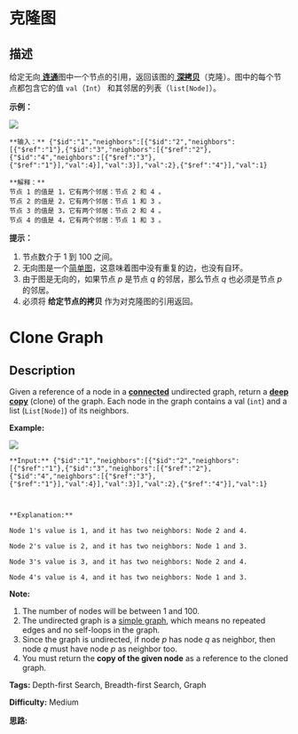 # 克隆图

## 描述

给定无向[ **连通**](https://baike.baidu.com/item/连通图/6460995?fr=aladdin)图中一个节点的引用，返回该图的[ **深拷贝**](https://baike.baidu.com/item/深拷贝/22785317?fr=aladdin)（克隆）。图中的每个节点都包含它的值 `val`（`Int`） 和其邻居的列表（`list[Node]`）。

**示例：**

![](https://assets.leetcode-cn.com/aliyun-lc-upload/uploads/2019/02/23/113_sample.png)

    
    
    **输入：** {"$id":"1","neighbors":[{"$id":"2","neighbors":[{"$ref":"1"},{"$id":"3","neighbors":[{"$ref":"2"},{"$id":"4","neighbors":[{"$ref":"3"},{"$ref":"1"}],"val":4}],"val":3}],"val":2},{"$ref":"4"}],"val":1}
    
    **解释：**
    节点 1 的值是 1，它有两个邻居：节点 2 和 4 。
    节点 2 的值是 2，它有两个邻居：节点 1 和 3 。
    节点 3 的值是 3，它有两个邻居：节点 2 和 4 。
    节点 4 的值是 4，它有两个邻居：节点 1 和 3 。
    



**提示：**

  1. 节点数介于 1 到 100 之间。
  2. 无向图是一个[简单图](https://baike.baidu.com/item/简单图/1680528?fr=aladdin)，这意味着图中没有重复的边，也没有自环。
  3. 由于图是无向的，如果节点 _p_ 是节点 _q_ 的邻居，那么节点 _q_ 也必须是节点 _p_  的邻居。
  4. 必须将 **给定节点的拷贝** 作为对克隆图的引用返回。



# Clone Graph

## Description



Given a reference of a node in a  **[connected](https://en.wikipedia.org/wiki/Connectivity_\(graph_theory\)#Connected_graph)**  undirected graph, return a [**deep copy**](https://en.wikipedia.org/wiki/Object_copying#Deep_copy) (clone) of the graph. Each node in the graph contains a val (`int`) and a list (`List[Node]`) of its neighbors.



**Example:**

![](https://assets.leetcode.com/uploads/2019/02/19/113_sample.png)

    
    
    **Input:** {"$id":"1","neighbors":[{"$id":"2","neighbors":[{"$ref":"1"},{"$id":"3","neighbors":[{"$ref":"2"},{"$id":"4","neighbors":[{"$ref":"3"},{"$ref":"1"}],"val":4}],"val":3}],"val":2},{"$ref":"4"}],"val":1}
    
    **Explanation:**
    Node 1's value is 1, and it has two neighbors: Node 2 and 4.
    Node 2's value is 2, and it has two neighbors: Node 1 and 3.
    Node 3's value is 3, and it has two neighbors: Node 2 and 4.
    Node 4's value is 4, and it has two neighbors: Node 1 and 3.
    



**Note:**

  1. The number of nodes will be between 1 and 100.
  2. The undirected graph is a [simple graph](https://en.wikipedia.org/wiki/Graph_\(discrete_mathematics\)#Simple_graph), which means no repeated edges and no self-loops in the graph.
  3. Since the graph is undirected, if node _p_  has node _q_  as neighbor, then node _q_  must have node _p_  as neighbor too.
  4. You must return the **copy of the given node** as a reference to the cloned graph.


**Tags:** Depth-first Search, Breadth-first Search, Graph

**Difficulty:** Medium

**思路:**
